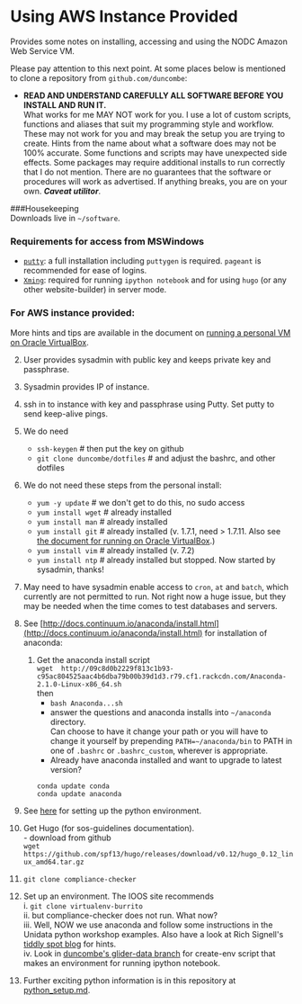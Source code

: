 
# Using AWS Instance Provided

Provides some notes on installing, accessing and using the NODC Amazon Web Service VM. 

Please pay attention to this next point. At some places below is mentioned to clone a repository from `github.com/duncombe`:
- **READ AND UNDERSTAND CAREFULLY ALL SOFTWARE BEFORE YOU INSTALL AND RUN IT.**    
  What works for me MAY NOT work for you. I use a lot of custom scripts, functions and aliases that suit my programming style and workflow. These may not work for you and may break the setup you are trying to create. Hints from the name about what a software does may not be 100% accurate. Some functions and scripts may have unexpected side effects. Some packages may require additional installs to run correctly that I do not mention. There are no guarantees that the software or procedures will work as advertised. If anything breaks, you are on your own. _**Caveat utilitor**_.

###Housekeeping    
Downloads live in `~/software`.    
	
### Requirements for access from MSWindows   
* [`putty`](http://www.chiark.greenend.org.uk/~sgtatham/putty/download.html): a full installation including `puttygen` is required. `pageant` is recommended for ease of logins.
* [`Xming`](http://www.straightrunning.com/XmingNotes/): required for running `ipython notebook` and for using `hugo` (or any other website-builder) in server mode.  

### For AWS instance provided: 

More hints and tips are available in the document on [running a personal VM on Oracle VirtualBox](personal-vbox-install.md).

2. User provides sysadmin with public key and keeps private key and passphrase.
1. Sysadmin provides IP of instance. 
2. ssh in to instance with key and passphrase using Putty. Set putty to send keep-alive pings.
2. We do need   
	* `ssh-keygen` \# then put the key on github
	* `git clone duncombe/dotfiles`  \# and adjust the bashrc, and other dotfiles   
2.  We do not need these steps from the personal install:   
  	- `yum -y update`  \# we don't get to do this, no sudo access
	- `yum install wget`  \# already installed
	- `yum install man`   # already installed
	- `yum install git`   # already installed  (v. 1.7.1, need > 1.7.11. Also see [the document for running on Oracle VirtualBox](personal-vbox-install.md).)
	- `yum install vim`   # already installed (v. 7.2)
	- `yum install ntp`   # already installed but stopped. Now started by sysadmin, thanks!
3.  May need to have sysadmin enable access to `cron`, `at` and `batch`, which currently are not permitted to run. Not right now a huge issue, but they may be needed when the time comes to test databases and servers.
4. See [http://docs.continuum.io/anaconda/install.html](http://docs.continuum.io/anaconda/install.html) for installation 
	of anaconda:
	1.	Get the anaconda install script    
		`wget  http://09c8d0b2229f813c1b93-c95ac804525aac4b6dba79b00b39d1d3.r79.cf1.rackcdn.com/Anaconda-2.1.0-Linux-x86_64.sh`    
	then   
		- `bash Anaconda...sh`    
		- answer the questions and anaconda
	installs into `~/anaconda` directory.    
	Can choose to have it change your path or you will have to change it yourself by prepending `PATH=~/anaconda/bin` 
	to PATH in one of `.bashrc` or `.bashrc_custom`, wherever is appropriate.     
		- Already have anaconda installed and want to upgrade to latest version?      
		```
		conda update conda    
		conda update anaconda    
		```       
5. See [here](python_setup.md) for setting up the python environment.    
    
5. Get Hugo (for sos-guidelines documentation).     
		- download from github     
		`wget https://github.com/spf13/hugo/releases/download/v0.12/hugo_0.12_linux_amd64.tar.gz`
6. `git clone compliance-checker`  
7. Set up an environment. The IOOS site recommends    
	i. `git clone virtualenv-burrito`   
	ii.  but compliance-checker does not run. What now?    
	iii.  Well, NOW we use anaconda and follow some instructions in  the Unidata python workshop examples. Also have a 		look at Rich Signell's
	[tiddly spot blog](http://rsignell.tiddlyspot.com/#[[Creating%20a%20custom%20Conda%20environment%20on%20Wakari%20Enterprise]])
	for hints.     
	iv. Look in [duncombe's glider-data branch](https://github.com/duncombe/system-test/tree/glider-data/Theme_4_Glider_Data_Visualization/Glider_Data) for create-env script that makes an environment for running ipython notebook. 
13. Further exciting python information is in this repository at [python_setup.md](python_setup.md).   

